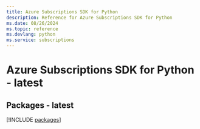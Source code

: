 ```yaml
---
title: Azure Subscriptions SDK for Python
description: Reference for Azure Subscriptions SDK for Python
ms.date: 08/26/2024
ms.topic: reference
ms.devlang: python
ms.service: subscriptions
---
```

# Azure Subscriptions SDK for Python - latest
## Packages - latest
[!INCLUDE [packages](subscriptions-index.md)]